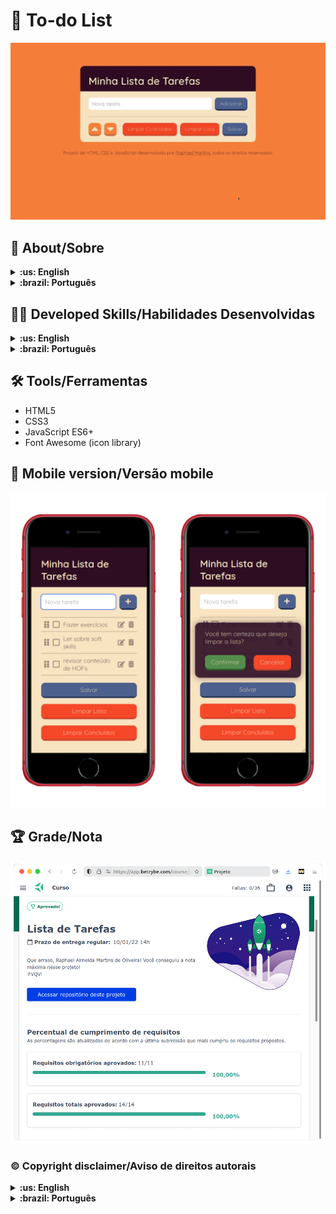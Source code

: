 # :pushpin: To-do List

![Prévia da página - Preview of the page](./preview.gif)

## :page_with_curl: About/Sobre

<details>
  <summary markdown="span"><strong>:us: English</strong></summary><br />

Project of HTML, CSS, and JavaScript developed by me ([Raphael Martins](https://www.linkedin.com/in/raphaelameidamartins/)) at the end of Unit 5 ([Principles of Web Development Module](https://github.com/raphaelalmeidamartins/trybe_exercicios/tree/main/1_fundamentos-do-desv-web)) of [Trybe](https://www.betrybe.com)'s Web Development course. I was approved with 100% of the mandatory and optional requirements met.

We developed a dynamic and interactive web page with a to-do list application. The user can change the order of the list items, mark them as completed, or delete them. It's also possible to save the list, so when the user enters the page again, it is the same way as it was left.

[Click here](https://raphaelalmeidamartins.github.io/to-do-list/) to check out the final version of the project on your browser.
<br />
</details>

<details>
  <summary markdown="span"><strong>:brazil: Português</strong></summary><br />

Projeto de HTML, CSS e JavaScript desenvolvido por [Raphael Martins](https://www.linkedin.com/in/raphaelameidamartins/) ao final do Bloco 5 ([Módulo Fundamentos do Desenvolvimento Web](https://github.com/raphaelalmeidamartins/trybe_exercicios/tree/main/1_fundamentos-do-desv-web)) do curso da Trybe. Fui aprovado com 100% dos requisitos obrigatórios e opcionais atingidos.

Tivemos que desenvolver uma página dinâmica com uma aplicação de lista de tarefas. O usuário pode mudar a ordem dos itens da lista, marcá-los como concluídos ou deletá-los. Também é possível salvar a lista para que quando o usuário acesse novamente, esteja como antes.

[Clique aqui](https://raphaelalmeidamartins.github.io/to-do-list/) para conferir a versão final do projeto no seu navegador.
<br />
</details>

## :man_technologist: Developed Skills/Habilidades Desenvolvidas

<details>
  <summary markdown="span"><strong>:us: English</strong></summary><br />

* Use the DOM API to access HTML elements
* React to user interations by using event listeners
<br />
</details>

<details>
  <summary markdown="span"><strong>:brazil: Português</strong></summary><br />

* Usar a API DOM para acessar os elementos HTML
* Reagir a interações do usuário utilizando escutadores de eventos
<br />
</details>

## :hammer_and_wrench: Tools/Ferramentas

* HTML5
* CSS3
* JavaScript ES6+
* Font Awesome (icon library)

## :iphone: Mobile version/Versão mobile

![Preview of the mobile version - Prévia da versão para dispositivos móveis](./mobile-preview.png)

## :trophy: Grade/Nota

![My grade of the project - Minha nota no projeto](./nota.png)

### :copyright: Copyright disclaimer/Aviso de direitos autorais

<details>
  <summary markdown="span"><strong>:us: English</strong></summary><br />

I developed this project for learning purposes, all the code and documentation texts in Portuguese and English are my authorship, and the rights belong exclusively to me. It is allowed to download or clone the repository for study purposes. However, it is not allowed to publish full or partial copies. This disclaimer does not cover libraries and dependencies, which are subject to their respective licenses.
<br />
</details>

<details>
  <summary markdown="span"><strong>:brazil: Português</strong></summary><br />

Desenvolvi esse projeto para propósitos de aprendizagem, todo o código e documentação são de minha autoria e os direitos pertencem exclusivamente a mim. É permitido baixar ou clonar o repositório para fins de estudo. Contudo, não é permitido publicar cópias totais ou parciais. Este aviso não cobre bibliotecas e dependências, estas estão sujeitas a suas respectivas licenças.
<br />
</details>
